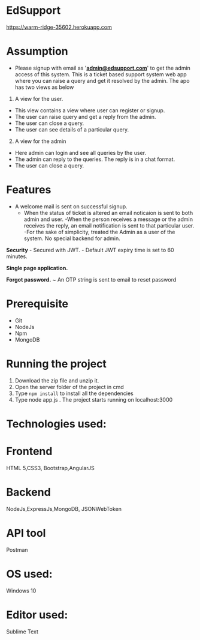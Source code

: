 # EdSupport
https://warm-ridge-35602.herokuapp.com

# Assumption
* Please signup with email as '**admin@edsupport.com**' to get the admin access of this system.
This is a ticket based support system web app where you can raise a query and get it resolved by the admin. The apo has two views as below
1. A view for the user.
- This view contains a view where user can register or signup.
- The user can raise query and get a reply from the admin.
- The user can close a query.
- The user can see details of a particular query.

2. A view for the admin
- Here admin can login and see all queries by the user.
- The admin can reply to the queries. The reply is in a chat format.
- The user can close a query.
# Features
  - A welcome mail is sent on successful signup.
	- When the status of ticket is altered an email noticaion is sent to both admin and user.
	-When the person receives a message or the admin receives the reply, an email notification is sent to that particular user.
	-For the sake of simplicity, treated the Admin as a user of the system. No special backend for admin.
  
  **Security**
		 - Secured with JWT.
		 - Default JWT expiry time is set to 60 minutes.

**Single page application.**

  **Forgot password.**
        ~ An OTP string is sent to email to reset password
# Prerequisite
- Git
- NodeJs
- Npm
- MongoDB

# Running the project
1. Download the zip file and unzip it.
2. Open the server folder of the project in cmd
3. Type `npm install` to install all the dependencies
4. Type node app.js . The project starts running on localhost:3000

# Technologies used:
# Frontend
HTML 5,CSS3, Bootstrap,AngularJS

# Backend
NodeJs,ExpressJs,MongoDB, JSONWebToken

# API tool
Postman

# OS used: 
Windows 10

# Editor used:
Sublime Text
